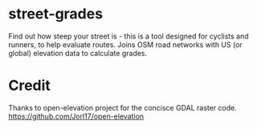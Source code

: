 # street-grades
Find out how steep your street is - this is a tool designed for cyclists and runners, to help evaluate routes. Joins OSM road networks with US (or global) elevation data to calculate grades.

# Credit
Thanks to open-elevation project for the concisce GDAL raster code. https://github.com/Jorl17/open-elevation